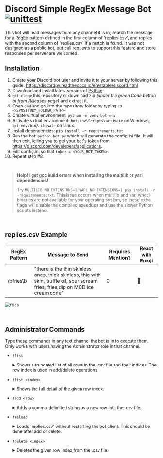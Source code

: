 # Discord Simple RegEx Message Bot [![unittest](https://github.com/RailKill/discord-simp/actions/workflows/ci.yml/badge.svg)](https://github.com/RailKill/discord-simp/actions/workflows/ci.yml)
This bot will read messages from any channel it is in, search the message for a RegEx pattern defined in the first column of 'replies.csv',
and replies with the second column of 'replies.csv' if a match is found. It was not designed as a public bot, but pull requests to support
this feature and store responses per server are welcomed.


## Installation
1. Create your Discord bot user and invite it to your server by following this guide: https://discordpy.readthedocs.io/en/stable/discord.html
2. Download and install latest version of [Python](https://www.python.org/downloads/).
3. `git clone` this repository or download zip *(under the green Code button or from Releases page)* and extract it.
4. Open `cmd` and go into the repository folder by typing `cd <REPOSITORY_FOLDER_PATH>`
5. Create virtual environment: `python -m venv bot-env`
6. Activate virtual environment: `bot-env\Scripts\activate` on Windows, `bot-env/bin/activate` on Linux.
7. Install dependencies: `pip install -r requirements.txt`
8. Run the bot: `python bot.py` which will generate the config.ini file. It will then exit, telling you
   to get your bot's token from https://discord.com/developers/applications.
9. Edit config.ini so that `token = <YOUR_BOT_TOKEN>`
10. Repeat step #8.

&nbsp;
> **Help! I get gcc build errors when installing the multilib or yarl dependencies!**  
> 
> Try `MULTILIB_NO_EXTENSIONS=1 YARL_NO_EXTENSIONS=1 pip install -r -requirements.txt`. This issue occurs when multilib and yarl wheel binaries
are not available for your operating system, so these extra flags will disable the compiled speedups and use the slower Python scripts instead.
<br/>


## replies.csv Example

| RegEx Pattern | Message to Send | Requires Mention? | React with Emoji |
| - | - | - | - |
| \bfries\b | "there is the thin skinless ones, thick skinless, thic with skin, truffle oil, sour scream fries, fries dip on MCD ice cream cone" | 0 | 🍟 |

![fries](https://user-images.githubusercontent.com/11093103/146556296-c8b6a00b-4a30-491b-ac42-7f11d3a9ebe4.jpg)

<br/>


## Administrator Commands
Type these commands in any text channel the bot is in to execute them. Only works with users having the Administrator role in that channel.

- `!list`
  <details>
  <summary>Shows a truncated list of all rows in the .csv file and their indices. The row index is used in add/delete operations.</summary>
  
  ![list](https://user-images.githubusercontent.com/11093103/146659348-98fa2016-dea9-4073-8242-2eddbebc6da9.jpg)
  </details>

- `!list <index>`
  <details>
  <summary>Shows the full detail of the given row index.</summary>
  
  ![list0](https://user-images.githubusercontent.com/11093103/146659473-bb13ea47-7061-415f-a828-6651db9695bd.jpg)
  </details>
  
- `!add <row>`
  <details>
  <summary>Adds a comma-delimited string as a new row into the .csv file.</summary>
  
  ![add](https://user-images.githubusercontent.com/11093103/146659670-18456ce9-c846-4576-98f1-4f60bd31a745.jpg)
  
  The 'row' parameter is entered exactly as how you would type it in the .csv file. In this example, the parameter can be broken
  into 4 parts: `\bsomething\b`, `i'm alive!`, `0` and `<custom emoji>`. It corresponds to the 4 fields shown in the previous **'replies.csv Example'** section.
  </details>

- `!reload`
  <details>
  <summary>Loads 'replies.csv' without restarting the bot client. This should be done after add or delete.</summary>
  
  ![reload](https://user-images.githubusercontent.com/11093103/146659676-8caef86b-b5bf-4a44-811f-90b53ce4176d.jpg)

  After reloading, sending a message that matches the `\bsomething\b` regular expression shown in the previous `!add` example will now trigger the bot's response:
  
  ![saysomething](https://user-images.githubusercontent.com/11093103/146659765-93b20842-ef10-4aad-b61f-79c71a328669.jpg)
  </details>

- `!delete <index>`
  <details>
    <summary>Deletes the given row index from the .csv file.</summary>

    ![delete](https://user-images.githubusercontent.com/11093103/146659768-5ab9cba2-b539-445e-a189-cc1c7a340ba1.jpg)
  </details>
